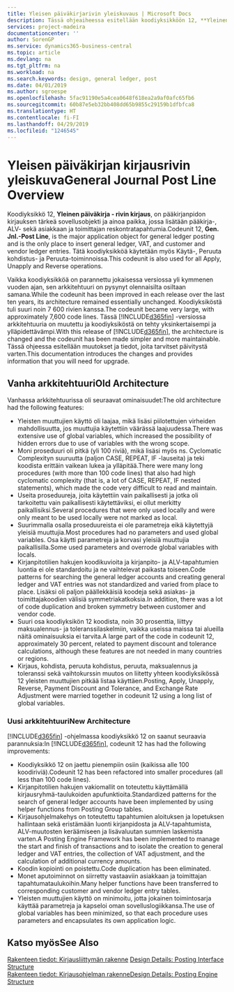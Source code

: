 ```yaml
---
title: Yleisen päiväkirjarivin yleiskuvaus | Microsoft Docs
description: Tässä ohjeaiheessa esitellään koodiyksikköön 12, **Yleinen päiväkirja - rivin kirjaus**, tehdyt muutokset. Se on pääkirjanpidon kirjauksen tärkeä sovellusobjekti ja ainoa paikka, jossa lisätään pääkirja-, ALV-, asiakas- ja toimittajatapahtumia.
services: project-madeira
documentationcenter: ''
author: SorenGP
ms.service: dynamics365-business-central
ms.topic: article
ms.devlang: na
ms.tgt_pltfrm: na
ms.workload: na
ms.search.keywords: design, general ledger, post
ms.date: 04/01/2019
ms.author: sgroespe
ms.openlocfilehash: 5fac91190e5a4cea0648f618ea2a9af0afc65fb6
ms.sourcegitcommit: 60b87e5eb32bb408dd65b9855c29159b1dfbfca8
ms.translationtype: HT
ms.contentlocale: fi-FI
ms.lasthandoff: 04/29/2019
ms.locfileid: "1246545"
---
```

# <a name="general-journal-post-line-overview"></a><span data-ttu-id="bc622-103">Yleisen päiväkirjan kirjausrivin yleiskuva</span><span class="sxs-lookup"><span data-stu-id="bc622-103">General Journal Post Line Overview</span></span>
<span data-ttu-id="bc622-104">Koodiyksikkö 12, **Yleinen päiväkirja - rivin kirjaus**, on pääkirjanpidon kirjauksen tärkeä sovellusobjekti ja ainoa paikka, jossa lisätään pääkirja-, ALV- sekä asiakkaan ja toimittajan reskontratapahtumia.</span><span class="sxs-lookup"><span data-stu-id="bc622-104">Codeunit 12, **Gen. Jnl.-Post Line**, is the major application object for general ledger posting and is the only place to insert general ledger, VAT, and customer and vendor ledger entries.</span></span> <span data-ttu-id="bc622-105">Tätä koodiyksikköä käytetään myös Käytä-, Peruuta kohdistus- ja Peruuta-toiminnoissa.</span><span class="sxs-lookup"><span data-stu-id="bc622-105">This codeunit is also used for all Apply, Unapply and Reverse operations.</span></span>  
  
<span data-ttu-id="bc622-106">Vaikka koodiyksikköä on parannettu jokaisessa versiossa yli kymmenen vuoden ajan, sen arkkitehtuuri on pysynyt olennaisilta osiltaan samana.</span><span class="sxs-lookup"><span data-stu-id="bc622-106">While the codeunit has been improved in each release over the last ten years, its architecture remained essentially unchanged.</span></span> <span data-ttu-id="bc622-107">Koodiyksiköstä tuli suuri noin 7 600 rivien kanssa.</span><span class="sxs-lookup"><span data-stu-id="bc622-107">The codeunit became very large, with approximately 7,600 code lines.</span></span> <span data-ttu-id="bc622-108">Tässä [!INCLUDE[d365fin](includes/d365fin_md.md)] -versiossa arkkitehtuuria on muutettu ja koodiyksiköstä on tehty yksinkertaisempi ja ylläpidettävämpi.</span><span class="sxs-lookup"><span data-stu-id="bc622-108">With this release of [!INCLUDE[d365fin](includes/d365fin_md.md)], the architecture is changed and the codeunit has been made simpler and more maintainable.</span></span> <span data-ttu-id="bc622-109">Tässä ohjeessa esitellään muutokset ja tiedot, joita tarvitset päivitystä varten.</span><span class="sxs-lookup"><span data-stu-id="bc622-109">This documentation introduces the changes and provides information that you will need for upgrade.</span></span>  
  
## <a name="old-architecture"></a><span data-ttu-id="bc622-110">Vanha arkkitehtuuri</span><span class="sxs-lookup"><span data-stu-id="bc622-110">Old Architecture</span></span>  
<span data-ttu-id="bc622-111">Vanhassa arkkitehtuurissa oli seuraavat ominaisuudet:</span><span class="sxs-lookup"><span data-stu-id="bc622-111">The old architecture had the following features:</span></span>  
  
* <span data-ttu-id="bc622-112">Yleisten muuttujien käyttö oli laajaa, mikä lisäsi piilotettujen virheiden mahdollisuutta, jos muuttujia käytettiin väärässä laajuudessa.</span><span class="sxs-lookup"><span data-stu-id="bc622-112">There was extensive use of global variables, which increased the possibility of hidden errors due to use of variables with the wrong scope.</span></span>  
* <span data-ttu-id="bc622-113">Moni proseduuri oli pitkä (yli 100 riviä), mikä lisäsi myös ns. Cyclomatic Complexityn suuruutta (paljon CASE, REPEAT, IF -lauseita) ja teki koodista erittäin vaikean lukea ja ylläpitää.</span><span class="sxs-lookup"><span data-stu-id="bc622-113">There were many long procedures (with more than 100 code lines) that also had high cyclomatic complexity (that is, a lot of CASE, REPEAT, IF nested statements), which made the code very difficult to read and maintain.</span></span>  
* <span data-ttu-id="bc622-114">Useita proseduureja, joita käytettiin vain paikallisesti ja jotka oli tarkoitettu vain paikallisesti käytettäviksi, ei ollut merkitty paikallisiksi.</span><span class="sxs-lookup"><span data-stu-id="bc622-114">Several procedures that were only used locally and were only meant to be used locally were not marked as local.</span></span>  
* <span data-ttu-id="bc622-115">Suurimmalla osalla proseduureista ei ole parametreja eikä käytettyjä yleisiä muuttujia.</span><span class="sxs-lookup"><span data-stu-id="bc622-115">Most procedures had no parameters and used global variables.</span></span> <span data-ttu-id="bc622-116">Osa käytti parametreja ja korvasi yleisiä muuttujia paikallisilla.</span><span class="sxs-lookup"><span data-stu-id="bc622-116">Some used parameters and overrode global variables with locals.</span></span>  
* <span data-ttu-id="bc622-117">Kirjanpitotilien hakujen koodikuvioita ja kirjanpito- ja ALV-tapahtumien luontia ei ole standardoitu ja ne vaihtelevat paikasta toiseen.</span><span class="sxs-lookup"><span data-stu-id="bc622-117">Code patterns for searching the general ledger accounts and creating general ledger and VAT entries was not standardized and varied from place to place.</span></span> <span data-ttu-id="bc622-118">Lisäksi oli paljon päällekkäisiä koodeja sekä asiakas- ja toimittajakoodien välisiä symmetriakatkoksia.</span><span class="sxs-lookup"><span data-stu-id="bc622-118">In addition, there was a lot of code duplication and broken symmetry between customer and vendor code.</span></span>  
* <span data-ttu-id="bc622-119">Suuri osa koodiyksikön 12 koodista, noin 30 prosenttia, liittyy maksualennus- ja toleranssilaskelmiin, vaikka useissa maissa tai alueilla näitä ominaisuuksia ei tarvita.</span><span class="sxs-lookup"><span data-stu-id="bc622-119">A large part of the code in codeunit 12, approximately 30 percent, related to payment discount and tolerance calculations, although these features are not needed in many countries or regions.</span></span>  
* <span data-ttu-id="bc622-120">Kirjaus, kohdista, peruuta kohdistus, peruuta, maksualennus ja toleranssi sekä vaihtokurssin muutos on liitetty yhteen koodiyksikössä 12 yleisten muuttujien pitkää listaa käyttäen.</span><span class="sxs-lookup"><span data-stu-id="bc622-120">Posting, Apply, Unapply, Reverse, Payment Discount and Tolerance, and Exchange Rate Adjustment were married together in codeunit 12 using a long list of global variables.</span></span>  
  
### <a name="new-architecture"></a><span data-ttu-id="bc622-121">Uusi arkkitehtuuri</span><span class="sxs-lookup"><span data-stu-id="bc622-121">New Architecture</span></span>  
<span data-ttu-id="bc622-122">[!INCLUDE[d365fin](includes/d365fin_md.md)] -ohjelmassa koodiyksikkö 12 on saanut seuraavia parannuksia:</span><span class="sxs-lookup"><span data-stu-id="bc622-122">In [!INCLUDE[d365fin](includes/d365fin_md.md)], codeunit 12 has had the following improvements:</span></span>  
  
* <span data-ttu-id="bc622-123">Koodiyksikkö 12 on jaettu pienempiin osiin (kaikissa alle 100 koodiriviä).</span><span class="sxs-lookup"><span data-stu-id="bc622-123">Codeunit 12 has been refactored into smaller procedures (all less than 100 code lines).</span></span>  
* <span data-ttu-id="bc622-124">Kirjanpitotilien hakujen vakiomallit on toteutettu käyttämällä kirjausryhmä-taulukoiden apufunktioita.</span><span class="sxs-lookup"><span data-stu-id="bc622-124">Standardized patterns for the search of general ledger accounts have been implemented by using helper functions from Posting Group tables.</span></span>  
* <span data-ttu-id="bc622-125">Kirjausohjelmakehys on toteutettu tapahtumien aloituksen ja lopetuksen hallintaan sekä eristämään luonti kirjanpidosta ja ALV-tapahtumista, ALV-muutosten keräämiseen ja lisävaluutan summien laskemista varten.</span><span class="sxs-lookup"><span data-stu-id="bc622-125">A Posting Engine Framework has been implemented to manage the start and finish of transactions and to isolate the creation to general ledger and VAT entries, the collection of VAT adjustment, and the calculation of additional currency amounts.</span></span>  
* <span data-ttu-id="bc622-126">Koodin kopiointi on poistettu.</span><span class="sxs-lookup"><span data-stu-id="bc622-126">Code duplication has been eliminated.</span></span>  
* <span data-ttu-id="bc622-127">Monet aputoiminnot on siirretty vastaaviin asiakkaan ja toimittajan tapahtumataulukoihin.</span><span class="sxs-lookup"><span data-stu-id="bc622-127">Many helper functions have been transferred to corresponding customer and vendor ledger entry tables.</span></span>  
* <span data-ttu-id="bc622-128">Yleisten muuttujien käyttö on minimoitu, jotta jokainen toimintosarja käyttää parametreja ja kapseloi oman sovelluslogiikkansa.</span><span class="sxs-lookup"><span data-stu-id="bc622-128">The use of global variables has been minimized, so that each procedure uses parameters and encapsulates its own application logic.</span></span>  
  
## <a name="see-also"></a><span data-ttu-id="bc622-129">Katso myös</span><span class="sxs-lookup"><span data-stu-id="bc622-129">See Also</span></span>  
<span data-ttu-id="bc622-130">[Rakenteen tiedot: Kirjausliittymän rakenne](design-details-posting-interface-structure.md) </span><span class="sxs-lookup"><span data-stu-id="bc622-130">[Design Details: Posting Interface Structure](design-details-posting-interface-structure.md) </span></span>  
[<span data-ttu-id="bc622-131">Rakenteen tiedot: Kirjausohjelman rakenne</span><span class="sxs-lookup"><span data-stu-id="bc622-131">Design Details: Posting Engine Structure</span></span>](design-details-posting-engine-structure.md)
